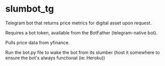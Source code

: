 # slumbot_tg
Telegram bot that returns price metrics for digital asset upon request.

Requires a bot token, available from the BotFather (telegram-native bot).

Pulls price data from yfinance.

Run the bot.py file to wake the bot from its slumber (host it somewhere to ensure the bot's always functional (ie: Heroku))
